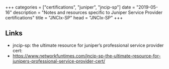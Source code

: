 +++
categories = ["certifications", "juniper", "jncip-sp"]
date = "2019-05-16"
description = "Notes and resources specific to Juniper Service Provider certifications"
title = "JNCIx-SP"
head = "JNCIx-SP"
+++

## Links

* jncip-sp: the ultimate resource for juniper’s professional service provider cert:
 * https://www.networkfuntimes.com/jncip-sp-the-ultimate-resource-for-junipers-professional-service-provider-cert/